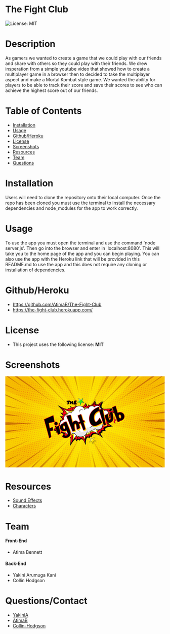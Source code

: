 # The Fight Club

![License: MIT](https://img.shields.io/badge/License-MIT-green.svg) 

# Description

As gamers we wanted to create a game that we could play with our friends and share with others so they could play with their friends. We drew insperation from a simple youtube video that showed how to create a multiplayer game in a browser then to decided to take the multiplayer aspect and make a Mortal Kombat style game. We wanted the ability for players to be able to track their score and save their scores to see who can achieve the highest score out of our friends.

# Table of Contents

- [Installation](#Installation)
- [Usage](#Usage)
- [Github/Heroku](#Github/Heroku)
- [License](#License)
- [Screenshots](#Screenshots)
- [Resources](#Resources)
- [Team](#Team)
- [Questions](#Questions)

# Installation

Users will need to clone the repository onto their local computer. Once the repo has been cloned you must use the terminal to install the necessary dependencies and node_modules for the app to work correctly.

# Usage

To use the app you must open the terminal and use the command 'node server.js'. Then go into the browser and enter in 'localhost:8080'. This will take you to the home page of the app and you can begin playing. You can also use the app with the Heroku link that will be provided in this README.md to use the app and this does not require any cloning or installation of dependencies.

# Github/Heroku

- https://github.com/AtimaB/The-Fight-Club
- https://the-fight-club.herokuapp.com/

# License

- This project uses the following license:  **MIT** 

# Screenshots
![the-fight-club](./public/assets/images/backgroundLogo2.jpg)


# Resources
- [Sound Effects](https://www.zapsplat.com/)
- [Characters](https://www.vecteezy.com/)


# Team
#### Front-End
- Atima Bennett 

#### Back-End
- Yakini Arumuga Kani 
- Collin Hodgson  

# Questions/Contact

* [YakiniA](https://github.com/YakiniA)
* [AtimaB](https://github.com/AtimaB)
* [Collin-Hodgson](https://github.com/Collin-Hodgson)
